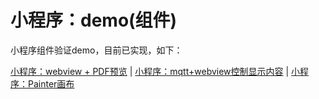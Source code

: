 
# 小程序：demo(组件)

小程序组件验证demo，目前已实现，如下：

[小程序：webview + PDF预览](https://github.com/dumplingbao/wx_demo/blob/master/README-01.md) | [小程序：mqtt+webview控制显示内容](https://github.com/dumplingbao/wx_demo/blob/master/README-02.md) | [小程序：Painter画布](https://github.com/dumplingbao/wx_demo/blob/master/README-03.md)

